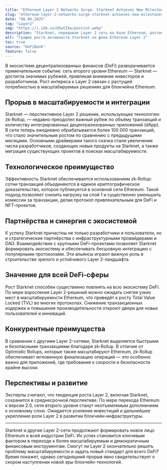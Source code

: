 ```yaml
---
title: "Ethereum Layer 2 Networks Surge: Starknet Achieves New Milestones"
slug: "ethereum-layer-2-networks-surge-starknet-achieves-new-milestones"
date: "08.06.2025"
tag: "Layer2"
img: "https://i.ibb.co/QSwtZXw/postint.webp"
description: "Starknet, передовая Layer 2 сеть на базе Ethereum, достигла новых рекордов по числу транзакций и интеграции dApp, укрепляя позиции в DeFi-секторе благодаря zk-Rollup технологии."
alt: "График роста активности Starknet на фоне Ethereum Layer 2"
toc: true
source: "DeFiBank"
feature: false
---
```


В экосистеме децентрализованных финансов (DeFi) разворачивается примечательное событие: сеть второго уровня Ethereum — Starknet — достигла значимых рубежей, привлекая внимание инвесторов и разработчиков. Рост интереса к Layer 2 связан с растущей потребностью в масштабируемых решениях для блокчейна Ethereum.

## Прорыв в масштабируемости и интеграции

Starknet — перспективное Layer 2 решение, использующее технологию zk-Rollup, — недавно преодолел важный рубеж по объёму транзакций и количеству интегрированных децентрализованных приложений (dApp). В сети теперь ежедневно обрабатывается более 100 000 транзакций, что стало значительным ростом по сравнению с предыдущими месяцами. Основными драйверами такого скачка стали увеличение числа разработчиков, создающих новые продукты на Starknet, а также миграция существующих проектов в поисках масштабируемости.

## Технологическое преимущество

Эффективность Starknet обеспечивается использованием zk-Rollup: сотни транзакций объединяются в единое криптографическое доказательство, которое публикуется в основной сети Ethereum. Такой подход позволяет снизить нагрузку на слой 1 и существенно уменьшить комиссии за транзакции, делая протокол привлекательным для DeFi и NFT-проектов.

## Партнёрства и синергия с экосистемой

К успеху Starknet причастны не только разработчики и пользователи, но и стратегические партнёрства с инфраструктурными провайдерами и DAO. Взаимодействие с крупными DeFi-проектами позволяет Starknet формировать экосистему и обеспечивать бесшовную интеграцию с популярными протоколами. Эти альянсы играют важную роль в строительстве зрелого и устойчивого Layer 2-ландшафта.

## Значение для всей DeFi-сферы

Рост Starknet способен существенно повлиять на всю экосистему DeFi. По мере взросления Layer 2-решений можно ожидать снятия узких мест в масштабируемости Ethereum, что приведёт к росту Total Value Locked (TVL) во многих протоколах. Снижение транзакционных издержек и повышение производительности откроют двери для новых пользователей и инноваций.

## Конкурентные преимущества

В сравнении с другими Layer 2-сетями, Starknet выделяется быстрыми и безопасными транзакциями благодаря zk-Rollup. В отличие от Optimistic Rollups, которые также масштабируют Ethereum, zk-Rollup обеспечивает мгновенную финализацию операций — это особенно важно для приложений, где требования к скорости и безопасности крайне высоки.

## Перспективы и развитие

Эксперты считают, что тенденция роста Layer 2, включая Starknet, сохранится в среднесрочной перспективе. По мере перехода Ethereum к версии 2.0, сети второго уровня станут неотъемлемым дополнением к основному слою. Ожидается усиление инвестиций и дальнейшее укрепление роли Layer 2 в развитии блокчейн-инфраструктуры.

---

Starknet и другие Layer 2-сети продолжают формировать новое лицо Ethereum и всей индустрии DeFi. Их успех становится ключевым фактором в переходе к более масштабируемым и демократичным финансовым инструментам. Смогут ли Layer 2 окончательно решить проблему масштабируемости и задать новый стандарт для всего DeFi? Время покажет, однако сегодняшний прорыв явно свидетельствует о скором наступлении новой эры блокчейн-технологий.
